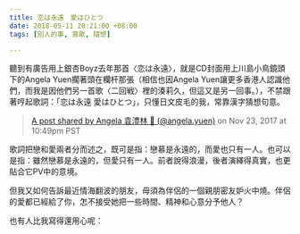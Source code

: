 ```yaml
---
title: 恋は永遠　愛はひとつ
date: 2018-05-11 20:21:00 +08:00
tags: [別人的事, 賞歌, 隨想]

---
```


  
  
  
聽到有廣告用上銀杏Boyz去年那首〈恋は永遠〉，就是CD封面用上川島小鳥鏡頭下的Angela Yuen擱著頭在欄杆那張（相信也因Angela Yuen讓更多香港人認識他們，而我是因他們另一首歌〈二回戦〉裡的湊莉久，但這又是另一回事。），不禁跟著哼起歌詞：「恋は永遠 愛はひとつ」，只懂日文皮毛的我，常靠漢字猜想句意。  
  
  
> [A post shared by Angela 袁澧林 🦋 (@angela.yuen)](https://www.instagram.com/p/Bb3lbWMH8oO/) on Nov 23, 2017 at 10:49pm PST
  
  
歌詞把戀和愛兩者分而述之，既可是指：戀慕是永遠的，而愛也只有一人。也可以是指：雖然戀慕是永遠的，但愛只有一人。前者說得浪漫，後者演繹得真實，也更貼合它PV中的意境。  
  
  
但我又如何告訴最近情海翻波的朋友，毋須為伴侶的一個親朋密友妒火中燒。伴侶的愛都已經給了你，怎不接受她把一些時間、精神和心意分予他人？  
  
  
也有人比我寫得還用心呢：  
  
